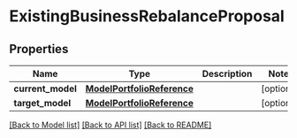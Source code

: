 # ExistingBusinessRebalanceProposal

## Properties
Name | Type | Description | Notes
------------ | ------------- | ------------- | -------------
**current_model** | [**ModelPortfolioReference**](ModelPortfolioReference.md) |  | [optional] 
**target_model** | [**ModelPortfolioReference**](ModelPortfolioReference.md) |  | [optional] 

[[Back to Model list]](../README.md#documentation-for-models) [[Back to API list]](../README.md#documentation-for-api-endpoints) [[Back to README]](../README.md)

